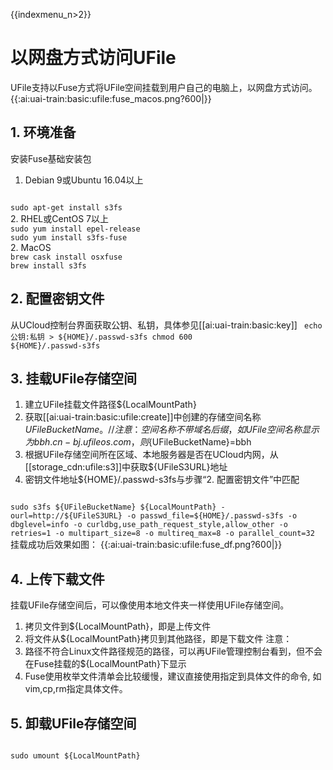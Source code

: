 {{indexmenu_n>2}}

# 以网盘方式访问UFile

UFile支持以Fuse方式将UFile空间挂载到用户自己的电脑上，以网盘方式访问。
{{:ai:uai-train:basic:ufile:fuse_macos.png?600|}}

## 1. 环境准备
安装Fuse基础安装包

1. Debian 9或Ubuntu 16.04以上 
<code bash>
sudo apt-get install s3fs
</code>
2. RHEL或CentOS 7以上
<code bash>
sudo yum install epel-release
sudo yum install s3fs-fuse
</code>
2. MacOS
<code bash>
brew cask install osxfuse
brew install s3fs
</code>

## 2. 配置密钥文件
从UCloud控制台界面获取公钥、私钥，具体参见[[ai:uai-train:basic:key]] 
<code bash>
echo 公钥:私钥 > ${HOME}/.passwd-s3fs
chmod 600 ${HOME}/.passwd-s3fs
</code>

## 3. 挂载UFile存储空间

1. 建立UFile挂载文件路径${LocalMountPath} 
2. 获取[[ai:uai-train:basic:ufile:create]]中创建的存储空间名称${UFileBucketName}。
//注意：空间名称不带域名后缀，如UFile空间名称显示为bbh.cn-bj.ufileos.com，则${UFileBucketName}=bbh
3. 根据UFile存储空间所在区域、本地服务器是否在UCloud内网，从[[storage_cdn:ufile:s3]]中获取${UFileS3URL}地址 
4. 密钥文件地址${HOME}/.passwd-s3fs与步骤“2. 配置密钥文件”中匹配 
<code bash>
sudo s3fs ${UFileBucketName} ${LocalMountPath} -ourl=http://${UFileS3URL} -o passwd_file=${HOME}/.passwd-s3fs -o dbglevel=info -o curldbg,use_path_request_style,allow_other -o retries=1 -o multipart_size=8 -o multireq_max=8 -o parallel_count=32
</code>
挂载成功后效果如图：
{{:ai:uai-train:basic:ufile:fuse_df.png?600|}}

## 4. 上传下载文件
挂载UFile存储空间后，可以像使用本地文件夹一样使用UFile存储空间。

1. 拷贝文件到${LocalMountPath}，即是上传文件 
2. 将文件从${LocalMountPath}拷贝到其他路径，即是下载文件 
注意： 
1. 路径不符合Linux文件路径规范的路径，可以再UFile管理控制台看到，但不会在Fuse挂载的${LocalMountPath}下显示 
2. Fuse使用枚举文件清单会比较缓慢，建议直接使用指定到具体文件的命令, 如vim,cp,rm指定具体文件。

## 5. 卸载UFile存储空间
<code bash>
sudo umount ${LocalMountPath}
</code>

